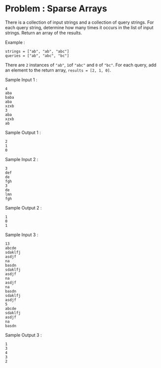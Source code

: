 # Problem : Sparse Arrays

There is a collection of input strings and a collection of query strings. For each query string, determine how many times it occurs in the list of input strings. Return an array of the results.

Example :

    strings = ["ab", "ab", "abc"]
    queries = ["ab", "abc", "bc"]


There are ```2``` instances of ```"ab"```, ```1```of ```"abc"``` and ```0``` of ```"bc"```. For each query, add an element to the return array, ```results = [2, 1, 0]```.


Sample Input 1 :

    4
    aba
    baba
    aba
    xzxb
    3
    aba
    xzxb
    ab

Sample Output 1 :

    2
    1
    0

Sample Input 2 :

    3
    def
    de
    fgh
    3
    de
    lmn
    fgh

Sample Output 2 :

    1
    0
    1

Sample Input 3 :

    13
    abcde
    sdaklfj
    asdjf
    na
    basdn
    sdaklfj
    asdjf
    na
    asdjf
    na
    basdn
    sdaklfj
    asdjf
    5
    abcde
    sdaklfj
    asdjf
    na
    basdn

Sample Output 3 :

    1
    3
    4
    3
    2